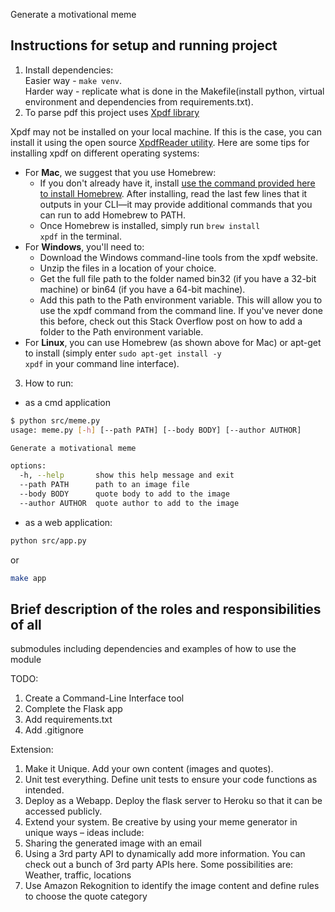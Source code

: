 Generate a motivational meme

## Instructions for setup and running project

1) Install dependencies:<br>
   Easier way - <code>make venv</code>.<br>
   Harder way - replicate what is done in the Makefile(install python, virtual environment and dependencies from
   requirements.txt).<br>
2) To parse pdf this project uses [Xpdf library](https://www.xpdfreader.com/download.html)

Xpdf may not be installed on your local machine. If this is the case, you can install it using the open source
[XpdfReader utility](https://www.xpdfreader.com/pdftotext-man.html). Here are some tips for installing xpdf on different operating systems:

- For **Mac**, we suggest that you use Homebrew:
    - If you don't already have it, install [use the command provided here to install Homebrew](https://brew.sh/). After
      installing, read the last few lines that it outputs in your CLI—it may provide additional commands that you can
      run to add Homebrew to PATH.
    - Once Homebrew is installed, simply run <code>brew install xpdf</code> in the terminal.
- For **Windows**, you'll need to:
  - Download the Windows command-line tools from the xpdf website.
  - Unzip the files in a location of your choice.
  - Get the full file path to the folder named bin32 (if you have a 32-bit machine) or bin64 (if you have a 64-bit
  machine).
  - Add this path to the Path environment variable. This will allow you to use the xpdf command from the command line. If
  you've never done this before, check out this Stack Overflow post on how to add a folder to the Path environment
  variable.
- For **Linux**, you can use Homebrew (as shown above for Mac) or apt-get to install (simply enter <code>sudo apt-get install -y
  xpdf</code> in your command line interface).

3) How to run:

- as a cmd application

```bash
$ python src/meme.py
usage: meme.py [-h] [--path PATH] [--body BODY] [--author AUTHOR]

Generate a motivational meme

options:
  -h, --help       show this help message and exit
  --path PATH      path to an image file
  --body BODY      quote body to add to the image
  --author AUTHOR  quote author to add to the image
```

- as a web application:

```bash
python src/app.py
```

or

```bash
make app
```

## Brief description of the roles and responsibilities of all

submodules including dependencies and examples of how to use
the module

TODO:

1) Create a Command-Line Interface tool
2) Complete the Flask app
3) Add requirements.txt
4) Add .gitignore

Extension:

1) Make it Unique. Add your own content (images and quotes).
2) Unit test everything. Define unit tests to ensure your code functions as intended.
3) Deploy as a Webapp. Deploy the flask server to Heroku so that it can be accessed publicly.
4) Extend your system. Be creative by using your meme generator in unique ways – ideas include:
5) Sharing the generated image with an email
6) Using a 3rd party API to dynamically add more information. You can check out a bunch of 3rd party APIs here. Some
   possibilities are:
   Weather, traffic, locations
7) Use Amazon Rekognition to identify the image content and define rules to choose the quote category